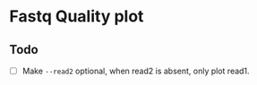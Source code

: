 # Fastq Quality plot

## Todo

- [ ] Make `--read2` optional, when read2 is absent, only plot read1.
